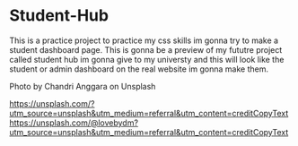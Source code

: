 # Student-Hub
This is a practice project to practice my css skills im gonna try to make a student dashboard page. This is gonna be a preview of my fututre project called student hub im gonna give to my universty and this will look like the student or admin dashboard on the real website im gonna make them.



Photo by Chandri Anggara on Unsplash

https://unsplash.com/?utm_source=unsplash&utm_medium=referral&utm_content=creditCopyText
https://unsplash.com/@lovebydm?utm_source=unsplash&utm_medium=referral&utm_content=creditCopyText